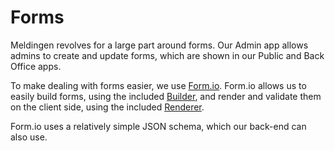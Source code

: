 # Forms

Meldingen revolves for a large part around forms.
Our Admin app allows admins to create and update forms, which are shown in our Public and Back Office apps.

To make dealing with forms easier, we use [Form.io](https://form.io/).
Form.io allows us to easily build forms, using the included [Builder](https://help.form.io/developers/form-development/form-builder),
and render and validate them on the client side, using the included [Renderer](https://help.form.io/developers/form-development/form-renderer).

Form.io uses a relatively simple JSON schema, which our back-end can also use.
